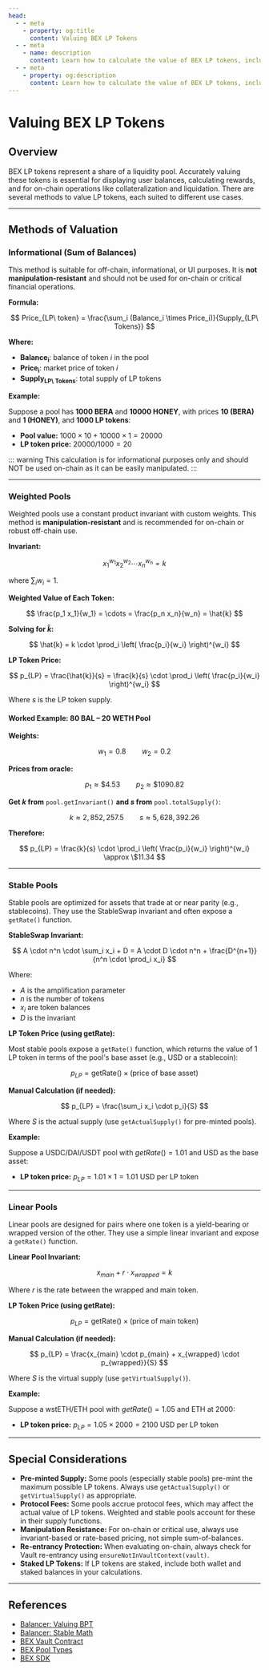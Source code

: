 ```yaml
---
head:
  - - meta
    - property: og:title
      content: Valuing BEX LP Tokens
  - - meta
    - name: description
      content: Learn how to calculate the value of BEX LP tokens, including both informational and on-chain methods.
  - - meta
    - property: og:description
      content: Learn how to calculate the value of BEX LP tokens, including both informational and on-chain methods.
---
```


# Valuing BEX LP Tokens

## Overview

BEX LP tokens represent a share of a liquidity pool. Accurately valuing these tokens is essential for displaying user balances, calculating rewards, and for on-chain operations like collateralization and liquidation. There are several methods to value LP tokens, each suited to different use cases.

---

## Methods of Valuation

### Informational (Sum of Balances)

This method is suitable for off-chain, informational, or UI purposes. It is **not manipulation-resistant** and should not be used for on-chain or critical financial operations.

**Formula:**

$$
Price_{LP\ token} = \frac{\sum_i (Balance_i \times Price_i)}{Supply_{LP\ Tokens}}
$$

**Where:**
- **Balance<sub>i</sub>**: balance of token $i$ in the pool
- **Price<sub>i</sub>**: market price of token $i$
- **Supply<sub>LP\ Tokens</sub>**: total supply of LP tokens

**Example:**

Suppose a pool has **1000 BERA** and **10000 HONEY**, with prices **10 (BERA)** and **1 (HONEY)**, and **1000 LP tokens**:

- **Pool value:** $1000 \times 10 + 10000 \times 1 = 20000$
- **LP token price:** $20000 / 1000 = 20$

::: warning
This calculation is for informational purposes only and should NOT be used on-chain as it can be easily manipulated.
:::

---

### Weighted Pools

Weighted pools use a constant product invariant with custom weights. This method is **manipulation-resistant** and is recommended for on-chain or robust off-chain use.

**Invariant:**

$$
x_1^{w_1} x_2^{w_2} \cdots x_n^{w_n} = k
$$

where $\sum_i w_i = 1$.

**Weighted Value of Each Token:**

$$
\frac{p_1 x_1}{w_1} = \cdots = \frac{p_n x_n}{w_n} = \hat{k}
$$

**Solving for $\hat{k}$:**

$$
\hat{k} = k \cdot \prod_i \left( \frac{p_i}{w_i} \right)^{w_i}
$$

**LP Token Price:**

$$
p_{LP} = \frac{\hat{k}}{s} = \frac{k}{s} \cdot \prod_i \left( \frac{p_i}{w_i} \right)^{w_i}
$$

Where $s$ is the LP token supply.

#### Worked Example: 80 BAL – 20 WETH Pool

**Weights:**

$$
w_1 = 0.8 \qquad w_2 = 0.2
$$

**Prices from oracle:**

$$
p_1 \approx \$4.53 \qquad p_2 \approx \$1090.82
$$

**Get $k$ from** `pool.getInvariant()` **and $s$ from** `pool.totalSupply()`:

$$
k \approx 2,852,257.5 \qquad s \approx 5,628,392.26
$$

**Therefore:**

$$
p_{LP} = \frac{k}{s} \cdot \prod_i \left( \frac{p_i}{w_i} \right)^{w_i} \approx \$11.34
$$

---

### Stable Pools

Stable pools are optimized for assets that trade at or near parity (e.g., stablecoins). They use the StableSwap invariant and often expose a `getRate()` function.

**StableSwap Invariant:**

$$
A \cdot n^n \cdot \sum_i x_i + D = A \cdot D \cdot n^n + \frac{D^{n+1}}{n^n \cdot \prod_i x_i}
$$

Where:
- $A$ is the amplification parameter
- $n$ is the number of tokens
- $x_i$ are token balances
- $D$ is the invariant

**LP Token Price (using getRate):**

Most stable pools expose a `getRate()` function, which returns the value of 1 LP token in terms of the pool's base asset (e.g., USD or a stablecoin):

$$
p_{LP} = \text{getRate()} \times \text{(price of base asset)}
$$

**Manual Calculation (if needed):**

$$
p_{LP} = \frac{\sum_i x_i \cdot p_i}{S}
$$

Where $S$ is the actual supply (use `getActualSupply()` for pre-minted pools).

**Example:**

Suppose a USDC/DAI/USDT pool with $getRate() = 1.01$ and USD as the base asset:
- **LP token price:** $p_{LP} = 1.01 \times 1 = 1.01$ USD per LP token

---

### Linear Pools

Linear pools are designed for pairs where one token is a yield-bearing or wrapped version of the other. They use a simple linear invariant and expose a `getRate()` function.

**Linear Pool Invariant:**

$$
x_{main} + r \cdot x_{wrapped} = k
$$

Where $r$ is the rate between the wrapped and main token.

**LP Token Price (using getRate):**

$$
p_{LP} = \text{getRate()} \times \text{(price of main token)}
$$

**Manual Calculation (if needed):**

$$
p_{LP} = \frac{x_{main} \cdot p_{main} + x_{wrapped} \cdot p_{wrapped}}{S}
$$

Where $S$ is the virtual supply (use `getVirtualSupply()`).

**Example:**

Suppose a wstETH/ETH pool with $getRate() = 1.05$ and ETH at $2000$:
- **LP token price:** $p_{LP} = 1.05 \times 2000 = 2100$ USD per LP token

---

## Special Considerations

- **Pre-minted Supply:** Some pools (especially stable pools) pre-mint the maximum possible LP tokens. Always use `getActualSupply()` or `getVirtualSupply()` as appropriate.
- **Protocol Fees:** Some pools accrue protocol fees, which may affect the actual value of LP tokens. Weighted and stable pools account for these in their supply functions.
- **Manipulation Resistance:** For on-chain or critical use, always use invariant-based or rate-based pricing, not simple sum-of-balances.
- **Re-entrancy Protection:** When evaluating on-chain, always check for Vault re-entrancy using `ensureNotInVaultContext(vault)`.
- **Staked LP Tokens:** If LP tokens are staked, include both wallet and staked balances in your calculations.

---

## References

- [Balancer: Valuing BPT](https://docs-v2.balancer.fi/concepts/advanced/valuing-bpt/valuing-bpt.html#overview)
- [Balancer: Stable Math](https://docs-v2.balancer.fi/concepts/math/stable-math.html)
- [BEX Vault Contract](/developers/contracts/vault)
- [BEX Pool Types](/learn/concepts/pools)
- [BEX SDK](/developers/sdk)

